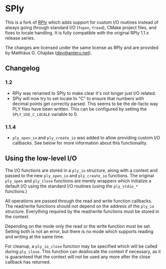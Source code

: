 SPly
====

This is a fork of [RPly](http://w3.impa.br/~diego/software/rply/) which adds support for custom I/O routines instead of always going through standard I/O (`fopen`, `fread`), CMake project files, and fixes to locale handling. It is fully compatible with the original RPly 1.1.x release series.

The changes are licensed under the same license as RPly and are provided by Matthäus G. Chajdas (<dev@anteru.net>).

Changelog
---------

### 1.2

* RPly was renamed to SPly to make clear it's not longer just I/O related.
* SPly will now try to set locale to "C" to ensure that numbers with decimal points get correctly parsed. This seems to be the de-facto way PLY files have been written. This can be configured by setting the `SPLY_USE_C_LOCALE` variable to 0.

### 1.1.4

* `ply_open_io` and `ply_create_io` was added to allow providing custom I/O callbacks. See below for more information about this functionality.

Using the low-level I/O
-----------------------

The I/O functions are stored in a `ply_io` structure, along with a context and passed to the new `ply_open_io` and `ply_create_io` functions. The original `ply_open` and `ply_close` functions are merely wrappers which initialize a default I/O using the standard I/O routines (using the `ply_stdio_*` functions.)

All operations are passed through the read and write function callbacks. The read/write functions should not depend on the address of the `ply_io` structure. Everything required by the read/write functions must be stored in the context.

Depending on the mode only the read or the write function must be set. Setting both is not an error, but there is no mode which supports reading and writing at the same time.

For cleanup, a `ply_io_close` function may be specified which will be called during `ply_close`. This function can deallocate the context if necessary, as it is guaranteed that the context will not be used any more after the close callback has returned.
